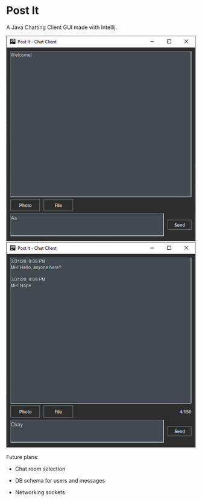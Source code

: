 # Post It

A Java Chatting Client GUI made with Intellij.

![Preview](preview1.PNG)
![Preview](preview2.PNG)

Future plans:

- Chat room selection

- DB schema for users and messages

- Networking sockets